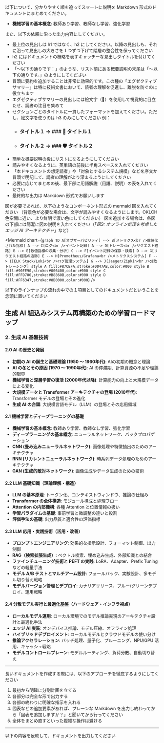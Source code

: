 以下について、分かりやすく順を追ってスマートに説明を Markdown 形式のドキュメントにまとめてください。

- **機械学習の基本概念**: 教師あり学習、教師なし学習、強化学習

また、以下の依頼に沿った出力内容にしてください。
- 最上位の見出しは h1 ではなく、h2 にしてください。以降の見出しも、それに沿って見出しの大きさを１つずつ下げて階層の整合性を保ってください
- h2 にはドキュメントの概略を表すキャッチーな見出しタイトルを付けてください
- 「～以下の通りです：」のような、リスト前にある概要説明の末尾は「～以下の通りです。」のようにしてください
- 冒頭に要約を追加することは非常に効果的です。この種の「エグゼクティブサマリー」は特に技術文書において、読者の理解を促進し、離脱を防ぐのに役立ちます
- エグゼクティブサマリーの見出しには絵文字（🔑）を使用して視覚的に目立たせ、読者の注目を集めて
- セクションごとのタイトルに一貫したフォーマットを加えてください。ただし、絵文字を使うのは h3 のみにしてください
 例：
   * ### タイトル１ → ### 🔧 タイトル１
   * ### タイトル２ → ### 🛡️ タイトル２
- 簡単な概要説明の後にリストになるようにしてください
- 読みやすくなるように、英単語の前後に半角スペースを入れてください
- 「本ドキュメントの想定読者」や「対象とするシステム規模」などを序文か冒頭で明記して、読者の理解がより深まるようにしてください
- 必要に応じてまとめの後、最下部に用語解説（用語、説明）の表を入れてください
- 最終的な出力は Markdown 形式でお願いします

図が必要であれば、以下のようなコンポーネント形式の mermaid 図を入れてください
（背景色が必要な場合は、文字が読みやすくなるようにします。OKLCH色空間に近い、より鮮明で濃い色にしてください）
図を追加する場合は、各図の下部には簡潔に図の説明を入れてください（「*図3: オフライン処理を考慮したエッジ AI アーキテクチャ*」など）

<Mermaid chart={`
graph TD
    A[オブザーバビリティ] --> B[メトリクス<br />数値化された指標]
    A --> C[ログ<br />イベント記録]
    A --> D[トレース<br />リクエスト経路]
    B --> E[数値指標の収集・分析]
    C --> F[イベント記録の保存・検索]
    D --> G[リクエスト経路の追跡]
    E --> H[Prometheus/Grafana<br />メトリクスシステム]
    F --> I[ELK Stack/Loki<br />ログ管理システム]
    G --> J[Jaeger/Zipkin<br />分散トレーシング]
    style A fill:#87CEFA,stroke:#0047AB,color:#000
    style B fill:#90EE90,stroke:#006400,color:#000
    style C fill:#FFD700,stroke:#B8860B,color:#000
    style D fill:#FF6347,stroke:#8B0000,color:#000
`} />

以下のラインナップの流れの中での１項目としてのドキュメントだということを念頭に置いてください

## 生成 AI 組込みシステム再構築のための学習ロードマップ

### 2. 生成 AI 基盤技術

#### 2.0 AI の歴史と発展

- **初期の AI の誕生と基礎理論 (1950 〜 1960年代)**: AIの初期の概念と理論
- **AI の冬とその原因 (1970 〜 1990年代)**: AI の停滞期、計算資源の不足や理論的限界
- **機械学習と深層学習の復活 (2000年代以降)**: 計算能力の向上と大規模データによる変化
- **大規模データと Transformer アーキテクチャの登場 (2010年代)**: Transformer モデルの登場とその進化
- **生成 AI の台頭**: 大規模言語モデル（LLM）の登場とその応用領域

#### 2.1 機械学習とディープラーニングの基礎

- **機械学習の基本概念**: 教師あり学習、教師なし学習、強化学習
- **ディープラーニングの基本概念**: ニューラルネットワーク、バックプロパゲーション
- **CNN (畳み込みニューラルネットワーク)**: 画像処理や特徴抽出のためのアーキテクチャ
- **RNN (リカレントニューラルネットワーク)**: 時系列データ処理のためのアーキテクチャ
- **GAN (生成的敵対ネットワーク)**: 画像生成やデータ生成のための技術

#### 2.2 LLM 基礎知識（理論理解・構造）

- **LLM の基本原理**: トークン化、コンテキストウィンドウ、推論の仕組み
- **Transformer の全体構造**: モジュール構成と処理フロー
- **Attention の内部機構**: 各種 Attention と位置情報の扱い
- **学習パラダイムの基礎**: 事前学習と微調整の違いと役割
- **評価手法の基礎**: 出力品質と適合性の評価指標

#### 2.3 LLM 応用・実践技術（活用・改善）

- **プロンプトエンジニアリング**: 効果的な指示設計、フォーマット制御、出力制御
- **RAG（検索拡張生成）**: ベクトル検索、埋め込み生成、外部知識との結合
- **ファインチューニング技術と PEFT の実践**: LoRA、Adapter、Prefix Tuning などの軽量手法
- **モデル A/B テストとマルチアーム設計**: フォールバック、実験設計、多モデル切り替え戦略
- **モデルバージョン管理とデプロイ**: カナリアリリース、ブルー/グリーンデプロイ、運用戦略

#### 2.4 分散モデル実行と最適化基盤（ハードウェア・インフラ視点）

- **ローカルモデル運用**: ローカル環境でのモデル推論実現のアーキテクチャ設計と最適化手法
- **エッジ AI 実装**: オンデバイス推論、モデル圧縮、オフライン処理
- **ハイブリッドデプロイメント**: ローカルモデルとクラウドモデルの使い分け
- **推論アクセラレーション**: バッチ処理、量子化、プルーニング、NPU/GPU 活用、キャッシュ戦略
- **モデルコントロールプレーン**: モデルルーティング、負荷分散、自動切り替え
---

長いドキュメントを作成する際には、以下のアプローチを徹底するようにしてください

1. 最初から明確に分割計画を立てる
2. 各部分は完全な形で出力する
3. 各部の終わりに明確な指示を入れる
4. 図表などの追加要素があれば、プレーンな Markdown を出力し終わってから「図表を追加しますか？」と聞いてから行ってください
5. 全体をまとめ直すといった複雑な操作は避ける

---

以下の内容を反映して、ドキュメントを出力してください
